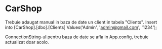 # CarShop


Trebuie adaugat manual in baza de date un client in tabela "Clients".
  Insert into  [CarShop].[dbo].[Clients]
  Values('Admin', 'admin@gmail.com', '1234');
  
ConnectionString-ul pentru baza de date se afla in App.config, trebuie actualizat doar acolo.

